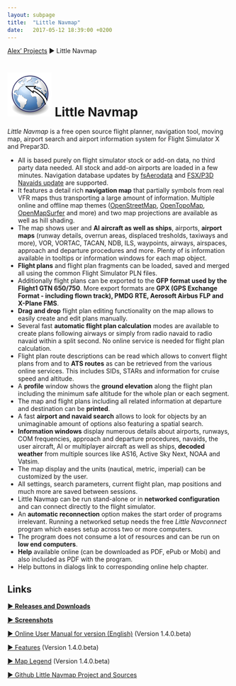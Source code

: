 ```yaml
---
layout: subpage
title:  "Little Navmap"
date:   2017-05-12 18:39:00 +0200
---
```

[Alex’ Projects](index.html) ► Little Navmap
# ![Little Navmap](assets/images/navroute.png) Little Navmap

*Little Navmap* is a free open source flight planner, navigation tool, moving map, airport search and airport information system for Flight Simulator X and Prepar3D.

* All is based purely on flight simulator stock or add-on data, no third party data needed. All stock and add-on airports are loaded in a few minutes. Navigation database updates by [fsAerodata](https://www.fsaerodata.com) and [FSX/P3D Navaids update](https://www.aero.sors.fr/navaids3.html) are supported.
* It features a detail rich **navigation map** that partially symbols from real VFR maps thus transporting a large amount of information. Multiple online and offline map themes ([OpenStreetMap](https://www.openstreetmap.org), [OpenTopoMap](https://opentopomap.org), [OpenMapSurfer](http://korona.geog.uni-heidelberg.de/) and more) and two map projections are available as well as hill shading.
* The map shows user and **AI aircraft as well as ships**, airports, **airport maps** (runway details, overrun areas, displaced tresholds, taxiways and more), VOR, VORTAC, TACAN, NDB, ILS, waypoints, airways, airspaces, approach and departure procedures and more. Plenty of is information available in tooltips or information windows for each map object.
* **Flight plans** and flight plan fragments can be loaded, saved and merged all using the common Flight Simulator PLN files.
* Additionally flight plans can be exported to the **GFP format used by the Flight1 GTN 650/750**. More export formats are **GPX (GPS Exchange Format - including flown track), PMDG RTE, Aerosoft Airbus FLP and X-Plane FMS**.
* **Drag and drop** flight plan editing functionality on the map allows to easily create and edit plans manually.
* Several fast **automatic flight plan calculation** modes are available to create plans following airways or simply from radio navaid to radio navaid within a split second. No online service is needed for flight plan calculation.
* Flight plan route descriptions can be read which allows to convert flight plans from and to **ATS routes** as can be retrieved from the various online services. This includes SIDs, STARs and information for cruise speed and altitude.
* A **profile** window shows the **ground elevation** along the flight plan including the minimum safe altitude for the whole plan or each segment.
* The map and flight plans including all related information at departure and destination can be **printed**.
* A fast **airport and navaid search** allows to look for objects by an unimaginable amount of options also featuring a spatial search.
* **Information windows** display numerous details about airports, runways, COM frequencies, approach and departure procedures, navaids, the user aircraft, AI or multiplayer aircraft as well as ships, **decoded weather** from multiple sources like AS16, Active Sky Next, NOAA and Vatsim.
* The map display and the units (nautical, metric, imperial) can be customized by the user.
* All settings, search parameters, current flight plan, map positions and much more are saved between sessions.
* Little Navmap can be run stand-alone or in **networked configuration** and can connect directly to the flight simulator.
* An **automatic reconnection** option makes the start order of programs irrelevant. Running a networked setup needs the free *Little Navconnect* program which eases setup across two or more computers.
* The program does not consume a lot of resources and can be run on **low end computers**.
* **Help** available online \(can be downloaded as PDF, ePub or Mobi\) and also included as PDF with the program.
* Help buttons in dialogs link to corresponding online help chapter.

## Links

[**► Releases and Downloads**](https://github.com/albar965/littlenavmap/releases)

[**► Screenshots**](littlenavmapscreens.html)

[► Online User Manual for version \(English\)](https://albar965.gitbooks.io/little-navmap-user-manual/content/v/release/1.4/en) \(Version 1.4.0.beta\)

[► Features](https://albar965.gitbooks.io/little-navmap-user-manual/content/v/release/1.4/en/FEATURES.html) \(Version 1.4.0.beta\)

[► Map Legend](https://albar965.gitbooks.io/little-navmap-user-manual/content/v/release/1.4/en/LEGEND.html) \(Version 1.4.0.beta\)

[► Github Little Navmap Project and Sources](https://github.com/albar965/littlenavmap)
